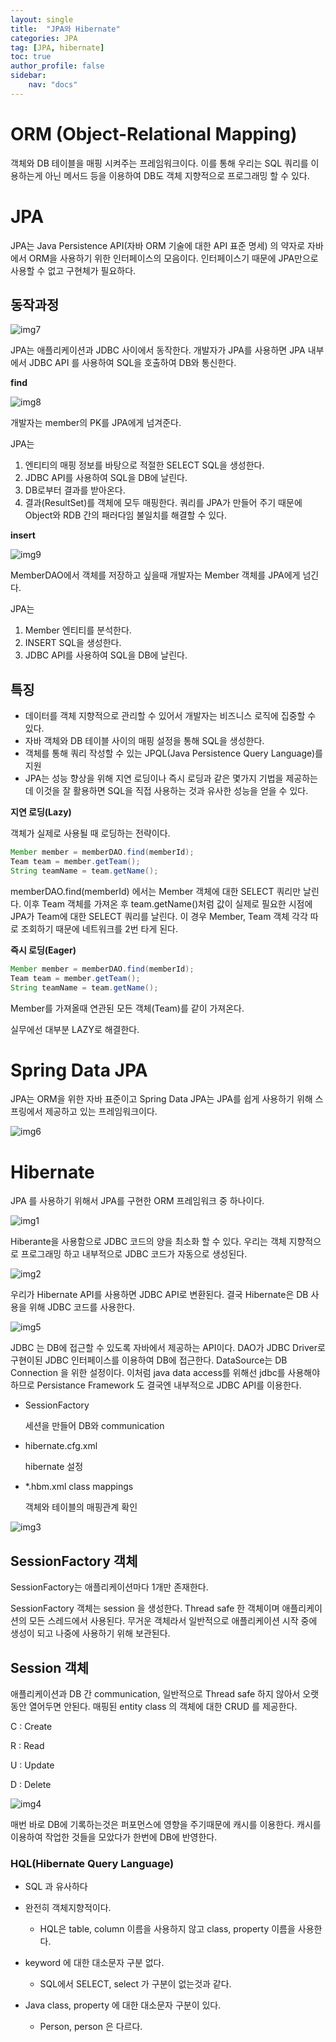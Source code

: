 ```yaml
---
layout: single
title:  "JPA와 Hibernate"
categories: JPA
tag: [JPA, hibernate]
toc: true
author_profile: false
sidebar:
    nav: "docs"
---
```




# ORM (Object-Relational Mapping)

객체와 DB 테이블을 매핑 시켜주는 프레임워크이다. 이를 통해 우리는 SQL 쿼리를 이용하는게 아닌 메서드 등을 이용하여 DB도 객체 지향적으로 프로그래밍 할 수 있다. 





# JPA

JPA는 Java Persistence API(자바 ORM 기술에 대한 API 표준 명세) 의 약자로 자바에서 ORM을 사용하기 위한 인터페이스의 모음이다. 인터페이스기 때문에 JPA만으로 사용할 수 없고 구현체가 필요하다.

## 동작과정

![img7](https://user-images.githubusercontent.com/59478159/150668174-7cbb82d7-fba2-4d9f-b02f-254d1c4f5f16.png)

JPA는 애플리케이션과 JDBC 사이에서 동작한다. 개발자가 JPA를 사용하면 JPA 내부에서 JDBC API 를 사용하여 SQL을 호출하여 DB와 통신한다. 





**find**

![img8](https://user-images.githubusercontent.com/59478159/150668179-eb008ddf-9625-46ec-abfc-a81bc6eda0cd.png)

개발자는 member의 PK를 JPA에게 넘겨준다. 

JPA는 

1. 엔티티의 매핑 정보를 바탕으로 적절한 SELECT SQL을 생성한다.
2. JDBC API를 사용하여 SQL을 DB에 날린다.
3. DB로부터 결과를 받아온다.
4. 결과(ResultSet)를 객체에 모두 매핑한다.
   쿼리를 JPA가 만들어 주기 때문에 Object와 RDB 간의 패러다임 불일치를 해결할 수 있다. 





**insert**

![img9](https://user-images.githubusercontent.com/59478159/150668181-c2af3e54-005f-461c-b285-cf93ad567d3d.png)

MemberDAO에서 객체를 저장하고 싶을때 개발자는 Member 객체를 JPA에게 넘긴다. 

JPA는

1. Member 엔티티를 분석한다.
2. INSERT SQL을 생성한다.
3. JDBC API를 사용하여 SQL을 DB에 날린다.



## 특징

- 데이터를 객체 지향적으로 관리할 수 있어서 개발자는 비즈니스 로직에 집중할 수 있다.
- 자바 객체와 DB 테이블 사이의 매핑 설정을 통해 SQL을 생성한다.
- 객체를 통해 쿼리 작성할 수 있는 JPQL(Java Persistence Query Language)를 지원
- JPA는 성능 향상을 위해 지연 로딩이나 즉시 로딩과 같은 몇가지 기법을 제공하는데 이것을 잘 활용하면 SQL을 직접 사용하는 것과 유사한 성능을 얻을 수 있다.



**지연 로딩(Lazy)**

객체가 실제로 사용될 때 로딩하는 전략이다. 

```java
Member member = memberDAO.find(memberId);
Team team = member.getTeam();
String teamName = team.getName();
```

memberDAO.find(memberId) 에서는 Member 객체에 대한 SELECT 쿼리만 날린다. 이후 Team 객체를 가져온 후 team.getName()처럼 값이 실제로 필요한 시점에 JPA가 Team에 대한 SELECT 쿼리를 날린다. 이 경우 Member, Team 객체 각각 따로 조회하기 때문에 네트워크를 2번 타게 된다. 



**즉시 로딩(Eager)**

```java
Member member = memberDAO.find(memberId);
Team team = member.getTeam();
String teamName = team.getName();
```

Member를 가져올때 연관된 모든 객체(Team)를 같이 가져온다. 



실무에선 대부분 LAZY로 해결한다.




<!-- JPA 사용이유  -->




# Spring Data JPA

JPA는 ORM을 위한 자바 표준이고 Spring Data JPA는 JPA를 쉽게 사용하기 위해 스프링에서 제공하고 있는 프레임워크이다. 

![img6](https://user-images.githubusercontent.com/59478159/150668168-f561ae1a-f362-49ea-8251-421f664f0736.png)







# Hibernate 

JPA 를 사용하기 위해서 JPA를 구현한 ORM 프레임워크 중 하나이다.



![img1](https://user-images.githubusercontent.com/59478159/150668149-6f66766a-c9d8-41d8-a9a7-9d2cc73d3120.png)



Hiberante을 사용함으로 JDBC 코드의 양을 최소화 할 수 있다. 우리는 객체 지향적으로 프로그래밍 하고 내부적으로 JDBC 코드가 자동으로 생성된다.



![img2](https://user-images.githubusercontent.com/59478159/150668151-310ff771-fa3a-4f1a-9d75-6f57b4b63824.png)



우리가 Hibernate API를 사용하면 JDBC API로 변환된다. 결국 Hibernate은 DB 사용을 위해 JDBC 코드를 사용한다. 



![img5](https://user-images.githubusercontent.com/59478159/150668165-c9e4429d-a3c2-4302-bb6b-b627ba5f50f5.png)



JDBC 는 DB에 접근할 수 있도록 자바에서 제공하는 API이다. DAO가  JDBC Driver로 구현이된 JDBC 인터페이스를 이용하여 DB에 접근한다. DataSource는 DB Connection 을 위한 설정이다. 이처럼 java data access를 위해선 jdbc를 사용해야하므로 Persistance Framework 도 결국엔 내부적으로 JDBC API를 이용한다. 



- SessionFactory

  세션을 만들어 DB와 communication

- hibernate.cfg.xml

  hibernate 설정

- *.hbm.xml class mappings

  객체와 테이블의 매핑관계 확인



![img3](https://user-images.githubusercontent.com/59478159/150668156-f732f27e-c566-4c55-bb4d-b9986ad28fc7.jpg)



## SessionFactory 객체

SessionFactory는 애플리케이션마다 1개만 존재한다.

SessionFactory 객체는 session 을 생성한다. Thread safe 한 객체이며 애플리케이션의 모든 스레드에서 사용된다. 무거운 객체라서 일반적으로 애플리케이션 시작 중에 생성이 되고 나중에 사용하기 위해 보관된다. 



## Session 객체

애플리케이션과 DB 간 communication, 일반적으로 Thread safe 하지 않아서 오랫동안 열어두면 안된다. 매핑된 entity class 의 객체에 대한 CRUD 를 제공한다. 

C : Create

R : Read

U : Update

D : Delete



![img4](https://user-images.githubusercontent.com/59478159/150668158-867e3357-222a-4982-9195-b13d2bc1eafa.jpg)



매번 바로 DB에 기록하는것은 퍼포먼스에 영향을 주기때문에 캐시를 이용한다. 캐시를 이용하여 작업한 것들을 모았다가 한번에 DB에 반영한다.



### HQL(Hibernate Query Language) 

- SQL 과 유사하다

- 완전히 객체지향적이다. 
  - HQL은 table, column 이름을 사용하지 않고 class, property 이름을 사용한다. 

- keyword 에 대한 대소문자 구분 없다.
  - SQL에서 SELECT, select 가 구분이 없는것과 같다.

- Java class, property 에 대한 대소문자 구분이 있다. 
  - Person, person 은 다르다.













